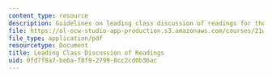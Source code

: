 ```yaml
---
content_type: resource
description: Guidelines on leading class discussion of readings for the course.
file: https://ol-ocw-studio-app-production.s3.amazonaws.com/courses/21w-777-the-science-essay-spring-2009/0fd7f8a7be6af8f927998cc2cd0b36ac_MIT21W_777s09_res02_discussion.pdf
file_type: application/pdf
resourcetype: Document
title: Leading Class Discussion of Readings
uid: 0fd7f8a7-be6a-f8f9-2799-8cc2cd0b36ac
---
```


